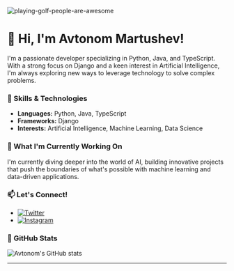 ![playing-golf-people-are-awesome](https://github.com/user-attachments/assets/721d2645-f4cb-4ee3-a857-037b37e7d5bd)

# 👋 Hi, I'm Avtonom Martushev!

I'm a passionate developer specializing in Python, Java, and TypeScript. With a strong focus on Django and a keen interest in Artificial Intelligence, I'm always exploring new ways to leverage technology to solve complex problems.

### 🚀 Skills & Technologies
- **Languages:** Python, Java, TypeScript
- **Frameworks:** Django
- **Interests:** Artificial Intelligence, Machine Learning, Data Science

### 🌱 What I'm Currently Working On
I'm currently diving deeper into the world of AI, building innovative projects that push the boundaries of what's possible with machine learning and data-driven applications.

### 📫 Let's Connect!
- [![Twitter](https://img.shields.io/badge/-Twitter-1DA1F2?style=flat&logo=Twitter&logoColor=white)](https://x.com/Avtonommart)
- [![Instagram](https://img.shields.io/badge/-Instagram-E4405F?style=flat&logo=Instagram&logoColor=white)](https://instagram.com/avtonom_martushev)

### 💼 GitHub Stats
![Avtonom's GitHub stats](https://github-readme-stats.vercel.app/api?username=yourusername&show_icons=true&theme=radical)

---

